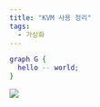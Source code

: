 ```yaml
---
title: "KVM 사용 정리"
tags:
  - 가상화
---
```


```dot
graph G {
  hello -- world;
}
```


<img src='https://g.gravizo.com/svg?@startuml;[*] --> State1;State1 --> [*];State1 : this is a string;State1 : this is another string;
State1 -> State2;State2 --> [*];@enduml'>
